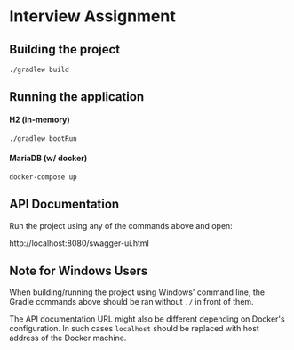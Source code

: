 # Interview Assignment

## Building the project

```
./gradlew build
```

## Running the application

#### H2 (in-memory) 

```
./gradlew bootRun
```

#### MariaDB (w/ docker)

```
docker-compose up
```

## API Documentation

Run the project using any of the commands above and open:

http://localhost:8080/swagger-ui.html

## Note for Windows Users

When building/running the project using Windows' command line, the Gradle commands above should
be ran without `./` in front of them.

The API documentation URL might also be different depending on Docker's configuration. In such
cases `localhost` should be replaced with host address of the Docker machine.
